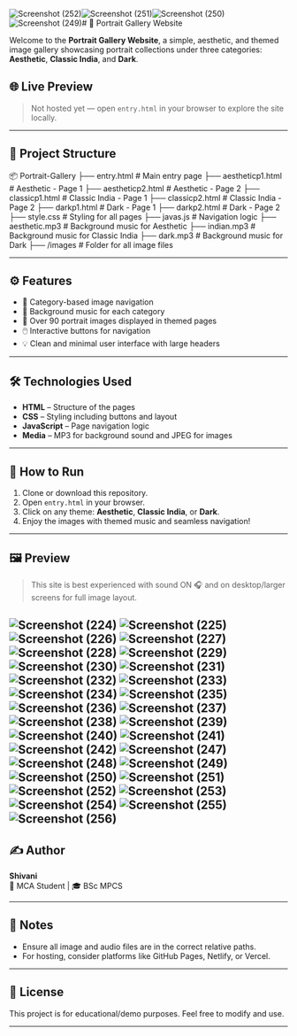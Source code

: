![Screenshot (252)](https://github.com/user-attachments/assets/91c823ea-c939-4e49-b05c-cff10a2a95d3)![Screenshot (251)](https://github.com/user-attachments/assets/34f7ad77-bcf6-4735-aef3-58a606d01714)![Screenshot (250)](https://github.com/user-attachments/assets/bc7d08ce-4078-4631-94c4-17686ce16ff4)![Screenshot (249)](https://github.com/user-attachments/assets/0b0d1a4c-5bc2-431f-a9ef-e1064d5f1e11)# 🎨 Portrait Gallery Website

Welcome to the **Portrait Gallery Website**, a simple, aesthetic, and themed image gallery showcasing portrait collections under three categories: **Aesthetic**, **Classic India**, and **Dark**.

## 🌐 Live Preview

> Not hosted yet — open `entry.html` in your browser to explore the site locally.

---

## 📁 Project Structure

📦 Portrait-Gallery 
├── entry.html # Main entry page 
├── aestheticp1.html # Aesthetic - Page 1 
├── aestheticp2.html # Aesthetic - Page 2
├── classicp1.html # Classic India - Page 1 
├── classicp2.html # Classic India - Page 2 
├── darkp1.html # Dark - Page 1 
├── darkp2.html # Dark - Page 2 
├── style.css # Styling for all pages 
├── javas.js # Navigation logic 
├── aesthetic.mp3 # Background music for Aesthetic 
├── indian.mp3 # Background music for Classic India 
├── dark.mp3 # Background music for Dark 
├── /images # Folder for all image files

---

## ⚙️ Features

- 🎨 Category-based image navigation
- 🎵 Background music for each category
- 📸 Over 90 portrait images displayed in themed pages
- 🖱️ Interactive buttons for navigation
- 💡 Clean and minimal user interface with large headers

---

## 🛠️ Technologies Used

- **HTML** – Structure of the pages  
- **CSS** – Styling including buttons and layout  
- **JavaScript** – Page navigation logic  
- **Media** – MP3 for background sound and JPEG for images  

---

## 🚀 How to Run

1. Clone or download this repository.
2. Open `entry.html` in your browser.
3. Click on any theme: **Aesthetic**, **Classic India**, or **Dark**.
4. Enjoy the images with themed music and seamless navigation!

---

## 🖼️ Preview

> This site is best experienced with sound ON 🎧 and on desktop/larger screens for full image layout.

![Screenshot (224)](https://github.com/user-attachments/assets/ede42df7-f0ca-41cb-9181-1a33543fbc4d)
![Screenshot (225)](https://github.com/user-attachments/assets/a2808041-51f5-41d4-803d-3dbdcf2ac449)
![Screenshot (226)](https://github.com/user-attachments/assets/20523816-9139-49a8-a470-3d517223d014)
![Screenshot (227)](https://github.com/user-attachments/assets/8d105609-3f06-483a-82eb-4593ca5e30c5)
![Screenshot (228)](https://github.com/user-attachments/assets/780ce5c9-8967-4650-8915-45ceeb0901d6)
![Screenshot (229)](https://github.com/user-attachments/assets/02ad35d9-20dc-4ceb-b0d2-9e14a05a88d7)
![Screenshot (230)](https://github.com/user-attachments/assets/348158b6-363e-45d3-901f-f1d14e27b0b5)
![Screenshot (231)](https://github.com/user-attachments/assets/b8fd357a-3dba-42fe-9bfe-6cb0616c087f)
![Screenshot (232)](https://github.com/user-attachments/assets/bd4e4197-2c86-4d36-aea1-5b0558a6cf7a)
![Screenshot (233)](https://github.com/user-attachments/assets/3f92e0cb-40b0-429f-8a61-9c5cbf673f87)
![Screenshot (234)](https://github.com/user-attachments/assets/fa0bb21e-bbf7-4266-b19c-e1c93272e4b7)
![Screenshot (235)](https://github.com/user-attachments/assets/4e17a91c-074c-4d72-9a22-76bac0f96b37)
![Screenshot (236)](https://github.com/user-attachments/assets/b1ee8db4-5b5c-49a4-ba07-4fc4401fa55f)
![Screenshot (237)](https://github.com/user-attachments/assets/d186ed7d-cb9e-4cf5-b679-ea71d8146cc9)
![Screenshot (238)](https://github.com/user-attachments/assets/84e84239-9a51-461e-a0fe-1931dd7a54cf)
![Screenshot (239)](https://github.com/user-attachments/assets/007d082a-3892-440c-9952-620da379782f)
![Screenshot (240)](https://github.com/user-attachments/assets/e3dbb0ec-7c8f-4604-a4f5-2b243595951b)
![Screenshot (241)](https://github.com/user-attachments/assets/8f8361e0-d5fe-4359-ab89-2ac8edd97d15)
![Screenshot (242)](https://github.com/user-attachments/assets/d77ca2ae-b145-47dc-a348-0840f4baa6bc)
![Screenshot (247)](https://github.com/user-attachments/assets/a2241c8d-a343-4bc3-a789-fa7f32580e4e)
![Screenshot (248)](https://github.com/user-attachments/assets/213bb661-a49e-4b73-a986-3bedec0da533)
![Screenshot (249)](https://github.com/user-attachments/assets/582cce64-9729-47e4-bfd7-4de66c8edf3b)
![Screenshot (250)](https://github.com/user-attachments/assets/7427d890-c738-4ca3-8d23-04e89156f2f4)
![Screenshot (251)](https://github.com/user-attachments/assets/4fe277c6-97cc-46b8-8599-5f1ad4e52013)
![Screenshot (252)](https://github.com/user-attachments/assets/d4b03068-fc3a-40e7-ba0a-0505d2a89596)
![Screenshot (253)](https://github.com/user-attachments/assets/d611725a-81e9-488e-8269-7d98593a5eef)
![Screenshot (254)](https://github.com/user-attachments/assets/c1369011-c0eb-4011-860b-aa80289c0d0d)
![Screenshot (255)](https://github.com/user-attachments/assets/b5cd5832-a17a-47db-ac44-de814a3fdd93)
![Screenshot (256)](https://github.com/user-attachments/assets/31822b1d-39da-4ce1-ae1a-4ae2e855ffb0)
---

## ✍️ Author

**Shivani**  
🧠 MCA Student | 🎓 BSc MPCS

---

## 📌 Notes

- Ensure all image and audio files are in the correct relative paths.
- For hosting, consider platforms like GitHub Pages, Netlify, or Vercel.

---

## 📜 License

This project is for educational/demo purposes. Feel free to modify and use.

---
